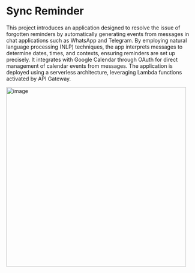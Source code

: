 # Sync Reminder

This project introduces an application designed to resolve the issue of forgotten reminders by automatically generating events from messages in chat applications such as WhatsApp and Telegram. By employing natural language processing (NLP) techniques, the app interprets messages to determine dates, times, and contexts, ensuring reminders are set up precisely. It integrates with Google Calendar through OAuth for direct management of calendar events from messages. The application is deployed using a serverless architecture, leveraging Lambda functions activated by API Gateway.



<img width="479" alt="image" src="https://github.com/deekshamypersonal/telegramintegration/assets/150110347/37a7ad0e-c992-48af-b568-a34186b4fd8d">
